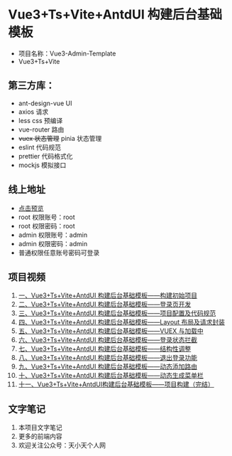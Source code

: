 # Vue3+Ts+Vite+AntdUI 构建后台基础模板

-   项目名称：Vue3-Admin-Template
-   Vue3+Ts+Vite

## 第三方库：

-   ant-design-vue UI
-   axios 请求
-   less css 预编译
-   vue-router 路由
-   ~~vuex 状态管理~~ pinia 状态管理
-   eslint 代码规范
-   prettier 代码格式化
-   mockjs 模拟接口

## 线上地址

-   [点击预览](https://jiangzetian.github.io/vue3-admin-template)
-   root 权限账号：root
-   root 权限密码：root
-   admin 权限账号：admin
-   admin 权限密码：admin
-   普通权限任意账号密码可登录

## 项目视频

1. [一、Vue3+Ts+Vite+AntdUI 构建后台基础模板——构建初始项目](https://www.bilibili.com/video/BV17v411T7ev/)
2. [二、Vue3+Ts+Vite+AntdUI 构建后台基础模板——登录页开发](https://www.bilibili.com/video/BV1zg411579u/)
3. [三、Vue3+Ts+Vite+AntdUI 构建后台基础模板——项目配置及代码规范](https://www.bilibili.com/video/BV1Av411A75B/)
4. [四、Vue3+Ts+Vite+AntdUI 构建后台基础模板——Layout 布局及请求封装](https://www.bilibili.com/video/BV1JR4y1E7bh/)
5. [五、Vue3+Ts+Vite+AntdUI 构建后台基础模板——VUEX 与加载中](https://www.bilibili.com/video/BV1gS4y1X7eK/)
6. [六、Vue3+Ts+Vite+AntdUI 构建后台基础模板——登录状态拦截](https://www.bilibili.com/video/BV1mY4y147Xx/)
7. [七、Vue3+Ts+Vite+AntdUI 构建后台基础模板——结构性调整](https://www.bilibili.com/video/BV1S5411D7WF/)
8. [八、Vue3+Ts+Vite+AntdUI 构建后台基础模板——退出登录功能](https://www.bilibili.com/video/BV1yW4y1C7gV/)
9. [九、Vue3+Ts+Vite+AntdUI 构建后台基础模板——动态添加路由](https://www.bilibili.com/video/BV1JY4y1n7X9/)
10. [十、Vue3+Ts+Vite+AntdUI 构建后台基础模板——动态生成菜单栏](https://www.bilibili.com/video/BV1vd4y1X79w/)
11. [十一、Vue3+Ts+Vite+AntdUI构建后台基础模板——项目构建（完结）](https://www.bilibili.com/video/BV1gD4y1Y7J6/)

## 文字笔记

1. 本项目文字笔记
2. 更多的前端内容
3. 欢迎关注公众号：天小天个人网